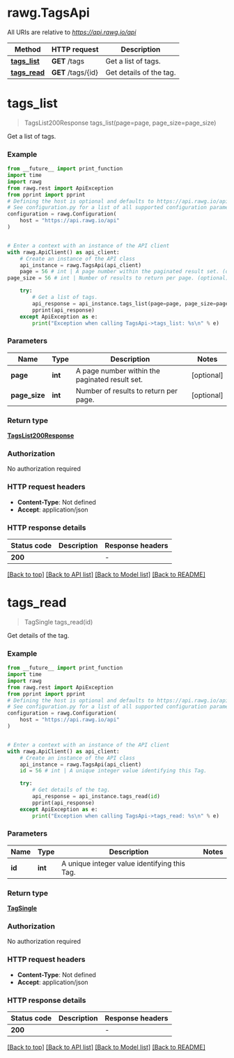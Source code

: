 # rawg.TagsApi

All URIs are relative to *https://api.rawg.io/api*

Method | HTTP request | Description
------------- | ------------- | -------------
[**tags_list**](TagsApi.md#tags_list) | **GET** /tags | Get a list of tags.
[**tags_read**](TagsApi.md#tags_read) | **GET** /tags/{id} | Get details of the tag.


# **tags_list**
> TagsList200Response tags_list(page=page, page_size=page_size)

Get a list of tags.

### Example

```python
from __future__ import print_function
import time
import rawg
from rawg.rest import ApiException
from pprint import pprint
# Defining the host is optional and defaults to https://api.rawg.io/api
# See configuration.py for a list of all supported configuration parameters.
configuration = rawg.Configuration(
    host = "https://api.rawg.io/api"
)


# Enter a context with an instance of the API client
with rawg.ApiClient() as api_client:
    # Create an instance of the API class
    api_instance = rawg.TagsApi(api_client)
    page = 56 # int | A page number within the paginated result set. (optional)
page_size = 56 # int | Number of results to return per page. (optional)

    try:
        # Get a list of tags.
        api_response = api_instance.tags_list(page=page, page_size=page_size)
        pprint(api_response)
    except ApiException as e:
        print("Exception when calling TagsApi->tags_list: %s\n" % e)
```

### Parameters

Name | Type | Description  | Notes
------------- | ------------- | ------------- | -------------
 **page** | **int**| A page number within the paginated result set. | [optional] 
 **page_size** | **int**| Number of results to return per page. | [optional] 

### Return type

[**TagsList200Response**](TagsList200Response.md)

### Authorization

No authorization required

### HTTP request headers

 - **Content-Type**: Not defined
 - **Accept**: application/json

### HTTP response details
| Status code | Description | Response headers |
|-------------|-------------|------------------|
**200** |  |  -  |

[[Back to top]](#) [[Back to API list]](../README.md#documentation-for-api-endpoints) [[Back to Model list]](../README.md#documentation-for-models) [[Back to README]](../README.md)

# **tags_read**
> TagSingle tags_read(id)

Get details of the tag.

### Example

```python
from __future__ import print_function
import time
import rawg
from rawg.rest import ApiException
from pprint import pprint
# Defining the host is optional and defaults to https://api.rawg.io/api
# See configuration.py for a list of all supported configuration parameters.
configuration = rawg.Configuration(
    host = "https://api.rawg.io/api"
)


# Enter a context with an instance of the API client
with rawg.ApiClient() as api_client:
    # Create an instance of the API class
    api_instance = rawg.TagsApi(api_client)
    id = 56 # int | A unique integer value identifying this Tag.

    try:
        # Get details of the tag.
        api_response = api_instance.tags_read(id)
        pprint(api_response)
    except ApiException as e:
        print("Exception when calling TagsApi->tags_read: %s\n" % e)
```

### Parameters

Name | Type | Description  | Notes
------------- | ------------- | ------------- | -------------
 **id** | **int**| A unique integer value identifying this Tag. | 

### Return type

[**TagSingle**](TagSingle.md)

### Authorization

No authorization required

### HTTP request headers

 - **Content-Type**: Not defined
 - **Accept**: application/json

### HTTP response details
| Status code | Description | Response headers |
|-------------|-------------|------------------|
**200** |  |  -  |

[[Back to top]](#) [[Back to API list]](../README.md#documentation-for-api-endpoints) [[Back to Model list]](../README.md#documentation-for-models) [[Back to README]](../README.md)

